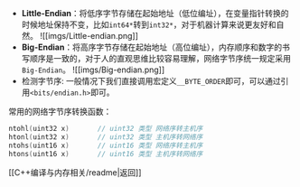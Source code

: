 - **Little-Endian**：将低序字节存储在起始地址（低位编址），在变量指针转换的时候地址保持不变，比如`int64*`转到`int32*`，对于机器计算来说更友好和自然。
![[imgs/Little-endian.png]]
- **Big-Endian**：将高序字节存储在起始地址（高位编址），内存顺序和数字的书写顺序是一致的，对于人的直观思维比较容易理解，网络字节序统一规定采用`Big-Endian`。
![[imgs/Big-endian.png]]
- 检测字节序:  一般情况下我们直接调用宏定义`__BYTE_ORDER`即可，可以通过引用`<bits/endian.h>`即可。

常用的网络字节序转换函数：
```cpp
ntohl(uint32 x)       // uint32 类型 网络序转主机序
htonl(uint32 x)       // uint32 类型 主机序转网络序
ntohs(uint16 x)       // uint16 类型 网络序转主机序
htons(uint16 x)       // uint16 类型 主机序转网络序
```

[[C++编译与内存相关/readme|返回]]